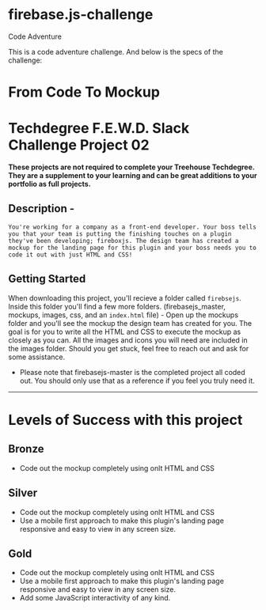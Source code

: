 # firebase.js-challenge
Code Adventure

This is a code adventure challenge. And below is the specs of the challenge:

# From Code To Mockup

# Techdegree F.E.W.D. Slack Challenge Project 02

**These projects are not required to complete your Treehouse Techdegree. They are a supplement to your learning and can be great additions to your portfolio as full projects.**

## **Description** - 
`You're working for a company as a front-end developer. Your boss tells you that your team is putting the finishing touches on a plugin they've been developing; fireboxjs. The design team has created a mockup for the landing page for this plugin and your boss needs you to code it out with just HTML and CSS!`

## **Getting Started**
When downloading this project, you'll recieve a folder called `firebsejs`. Inside this folder you'll find a few more folders. (firebasejs_master, mockups, images, css, and an `index.html` file) - Open up the mockups folder and you'll see the mockup the design team has created for you. The goal is for you to write all the HTML and CSS to execute the mockup as closely as you can. All the images and icons you will need are included in the images folder. Should you get stuck, feel free to reach out and ask for some assistance. 
- Please note that firebasejs-master is the completed project all coded out. You should only use that as a reference if you feel you truly need it. 
---

# Levels of Success with this project
## **Bronze**
- Code out the mockup completely using onlt HTML and CSS

## Silver
- Code out the mockup completely using onlt HTML and CSS
- Use a mobile first approach to make this plugin's landing page responsive and easy to view in any screen size.

## Gold
- Code out the mockup completely using onlt HTML and CSS
- Use a mobile first approach to make this plugin's landing page responsive and easy to view in any screen size.
- Add some JavaScript interactivity of any kind.
 
